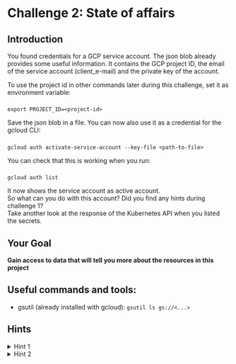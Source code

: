 # Challenge 2: State of affairs

## Introduction

You found credentials for a GCP service account.
The json blob already provides some useful information. It contains the GCP project ID, the email of the service account (client_e-mail) and the private key of the account.  

To use the project id in other commands later during this challenge, set it as environment variable:  
#####
    export PROJECT_ID=<project-id>

Save the json blob in a file. You can now also use it as a credential for the gcloud CLI:  
#####
    gcloud auth activate-service-account --key-file <path-to-file>
You can check that this is working when you run:  
#####
    gcloud auth list
It now shows the service account as active account.  
So what can you do with this account? Did you find any hints during challenge 1?  
Take another look at the response of the Kubernetes API when you listed the secrets.

## Your Goal

**Gain access to data that will tell you more about the resources in this project**

## Useful commands and tools:
- gsutil (already installed with gcloud): `gsutil ls gs://<...>`

## Hints
<details>
  <summary>Hint 1</summary>

  The kubernetes secret you found in challenge 1 has a label telling you the name of a storage bucket.
  While the service account can't list all storage buckets, it might still have access to this specific bucket.  

</details>

<details>
  <summary>Hint 2</summary>

  The service account key you found on the GKE cluster can access a storage bucket called `file-uploads-$PROJECT_ID`.  
  See what you can find on the bucket by using the `gsutil` command line utility.  
  #####
    gsutil ls gs://<bucket-name>

</details>
